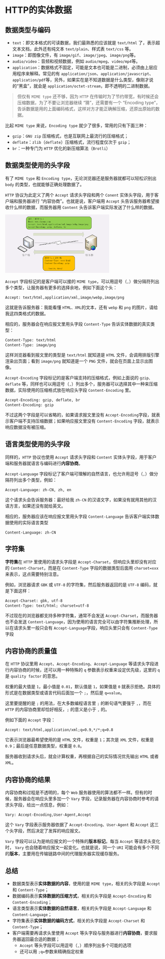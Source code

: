 # HTTP的实体数据

## 数据类型与编码

- `text`：即文本格式的可读数据，我们最熟悉的应该就是 `text/html` 了，表示超文本文档，此外还有纯文本 `text/plain`、样式表 `text/css` 等。
- `image`：即图像文件，有 `image/gif`、`image/jpeg`、`image/png`等。
- `audio/video`：音频和视频数据，例如 `audio/mpeg`、`video/mp4`等。
- `application`：数据格式不固定，可能是文本也可能是二进制，必须由上层应用程序来解释。常见的有 `application/json`、`application/javascript`、`application/pdf`等，另外，如果实在是不知道数据是什么类型，像刚才说的“黑盒”，就会是 `application/octet-stream`，即不透明的二进制数据。

> 但仅有 `MIME type` 还不够，因为 `HTTP` 在传输时为了节约带宽，有时候还会压缩数据，为了不要让浏览器继续 “猜”，还需要有一个 “Encoding type”，告诉数据是用的上面编码格式，这样对方才能正确解压缩，还原出原始的数据。

比起 `MIME type` 来说，`Encoding type` 就少了很多，常用的只有下面三种：

- `gzip`：`GNU zip` 压缩格式，也是互联网上最流行的压缩格式；
- `deflate`：`zlib`（`deflate`）压缩格式，流行程度仅次于 `gzip`；
- `br`：一种专门为 `HTTP` 优化的新压缩算法（`Brotli`）



## 数据类型使用的头字段

有了 `MIME type` 和 `Encoding type`，无论浏览器还是服务器就都可以轻松识别出 `body` 的类型，也就能够正确处理数据了。

`HTTP` 协议为此定义了两个 `Accept` 请求头字段和两个 `Conent` 实体头字段，用于客户端和服务器进行 “内容协商”。也就是说，客户端用 `Accept` 头告诉服务器希望接收什么样的数据，而服务器用 `Content` 头告诉客户端实际发送了什么样的数据。

<img src=".\assets\9.png" alt="9" style="zoom: 33%;" />

`Accept` 字段标记的是客户端可以接的 `MIME type`，可以用逗号（`,`）做分隔符列出多个类型，让服务器有更多的选择余地，例如下面这个头：

```
Accept: text/html,application/xml,image/webp,image/png
```

这就是告诉服务器：我能看懂 `HTML、XML`的文本，还有 `webp` 和 `png` 的图片，请给我这四类格式的数据。

相应的，服务器会在响应报文里用头字段 `Content-Type` 告诉实体数据的真实类型：

```
Content-Type: text/html
Content-Type: image/png
```

这样浏览器看到报文里的类型是 `text/html` 就知道是 `HTML` 文件，会调用排版引擎渲染出页面；看到 `image/png` 就知道是一个 `PNG` 文件，就会在页面上显示出图像。

`Accept-Encoding` 字段标记的是客户端支持的压缩格式，例如上面说的 `gzip、deflate` 等，同样也可以用逗号（`,`）列出多个，服务器可以选择其中一种来压缩数据，实际使用的压缩格式放在响应头字段 `Content-Encoding` 里。

```
Accept-Encoding: gzip, deflate, br
Content-Encoding: gzip
```

不过这两个字段是可以省略的，如果请求报文里没有 `Accept-Encoding`字段，就表示客户端不支持压缩数据；如果响应报文里没有 `Content-Encoding` 字段，就表示响应数据没有被压缩。



## 语言类型使用的头字段

同样的，`HTTP` 协议也使用 `Accept` 请求头字段和 `Content` 实体头字段，用于客户端和服务器就语言与编码进行**内容协商**。

`Accept-Language` 字段标记了客户端可理解的自然语言，也允许用逗号（`,`）做分隔符列出多个类型，例如：

```
Accept-Language: zh-CN, zh, en
```

这个请求头会告诉服务器：最好给我 `zh-CN` 的汉语文字，如果没有就用其他的汉语方言，如果还没有就给英文。

相应的，服务器应该在响应报文里用头字段 `Content-Language` 告诉客户端实体数据使用的实际语言类型

```
Content-Language: zh-CN
```



## 字符集

**字符集**在 `HTTP` 里使用的请求头字段是 `Accept-Charset`，但响应头里却没有对应的 `Content-Charset`，而是在 `Content-Type` 字段的数据类型后面用 `charset=xxx`来表示，这点需要特别注意。

例如，浏览器请求 `GBK` 或 `UTF-8` 的字符集，然后服务器返回的是 `UTF-8` 编码，就是下面这样：

```
Accept-Charset: gbk, utf-8
Content-Type: text/html; charset=utf-8
```

不过现在的浏览器都支持多种字符集，通常不会发送 `Accept-Charset`，而服务器也不会发送 `Content-Language`，因为使用的语言完全可以由字符集推断处理，所以在请求头里一般只会有 `Accept-Language`字段，响应头里只会有 `Content-Type` 字段



## 内容协商的质量值

在 `HTTP` 协议里用 `Accept`、`Accept-Encoding`、`Accept-Language` 等请求头字段进行内容协商的时候，还可以用一种特殊的 `q` 参数表示权重来设定优先级，这里的 `q` 是 `quality factor` 的意思。

权重的最大值是 `1`，最小值是 `0.01`，默认值是 `1`，如果值是 `0` 就表示拒绝。具体的形式是在数据类型或语言代码后面加一个 `;`，然后是 `q=value`。

这里要提醒的是 `;` 的用法，在大多数编程语言里 `;` 的断句语气要强于 `,`，而在 `HTTP` 的内容协商里却恰好相反，`;` 的意义是小于 `,` 的。

例如下面的 `Accept` 字段：

```
Accept: text/html,application/xml;q=0.9,*/*;q=0.8
```

它表示浏览器最希望使用的是 `HTML` 文件，权重是 `1`；其次是 `XML` 文件，权重是 `0.9`；最后是任意数据类型，权重是 `0.8`。

服务器收到请求头后，就会计算权重，再根据自己的实际情况优先输出 `HTML` 或者 `XML`。



## 内容协商的结果

内容协商和过程是不透明的，每个 `Web` 服务器使用的算法都不一样。但有的时候，服务器会在响应头里多加一个 `Vary` 字段，记录服务器在内容协商时参考的请求头字段，给出一点信息，例如：

```
Vary: Accept-Encoding,User-Agent,Accept
```

这个 `Vary` 字段表示服务器依据了 `Accept-Encoding`、`User-Agent` 和 `Accept` 这三个头字段，然后决定了发挥的响应报文。

`Vary` 字段可以认为是响应报文的一个特殊的**版本标记**。每当 `Accept` 等请求头变化时， `Vary` 也会随着响应报文一起变化。也就是说，同一个 `URI` 可能会有多个不同的**版本**，主要用在传输链路中间的代理服务器实现缓存服务。



## 总结

- 数据类型表示**实体数据的内容**，使用的是 `MIME type`，相关的头字段是 `Accept` 和 `Content-Type`；
- 数据编码表示**实体数据的压缩方式**，相关的头字段是 `Accept-Encoding` 和 `Content-Encoding`；
- 语言类型表示**实体数据的自然语言**，相关的头字段是 `Accept-Language` 和 `Content-Language`；
- 字符集表示**实体数据的编码方式**，相关的头字段是 `Accept-Charset` 和 `Content-Type`；
- 客户端需要再请求头里使用 `Accept` 等头字段与服务器进行**内容协商**，要求服务器返回最合适的数据；
  - `Accept` 等头字段可以用逗号（`,`）顺序列出多个可能的选项
  - 还可以用 `;q=`参数来精确指定权重




















